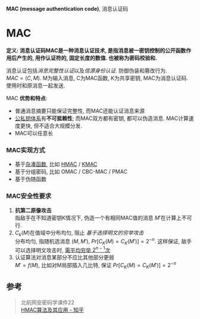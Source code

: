**MAC (message authentication code)**, 消息认证码

# MAC

**定义: 消息认证码MAC是一种消息认证技术, 是指消息被一密钥控制的公开函数作用后产生的, 用作认证符的, 固定长度的数值. 也被称为密码校验和.**  

消息认证包括*消息完整性认证*以及*信源身份认证*. 防御伪装和篡改行为.  
$MAC=(C, M)$. M为输入消息, C为MAC函数, K为共享密钥, MAC为消息认证码. 使用时和原消息一起发送.

MAC **优势和特点**:  
- 普通消息摘要只能保证完整性, 而MAC还能认证消息来源
- [公私钥体系](../../公钥密码/RSA/RSA签名和加密.md)有**不可抵赖性**; 而MAC双方都有密钥, 都可以伪造消息. MAC计算速度更快, 但不适合大规模分发.
- MAC可以任意长

### MAC实现方式
- 基于[杂凑函数](杂凑函数综述.md), 比如 [HMAC](HMAC.md) / [KMAC](KMAC.md)
- 基于分组密码, 比如 OMAC / CBC-MAC / PMAC
- 基于伪随函数

### MAC安全性要求

1. **抗第二原像攻击**  
指敌手在不知道密钥K情况下, 伪造一个有相同MAC值的消息 $M'$在计算上不可行.
1. $C_{k}(M)$在值域中分布均匀, 阻止 *基于选择明文的穷举攻击*  
分布均匀, 指随机选消息 $(M, M')$, $Pr[C_{K}(M)=C_{K}(M')]=2^{-n}$. 这样保证, 敌手可以选择明文攻击时, [需平均穷举 $2^{n-1}$次](生日攻击.md)
1. 认证算法对消息某部分不应比其他部分更弱  
$M'=f(M)$, 比如对M局部插入几比特, 保证 $Pr[C_{K}(M)=C_{K}(M')]=2^{-n}$





## 参考
> 北航网安密码学课件22  
> [HMAC算法及其应用 - 知乎](https://zhuanlan.zhihu.com/p/136590049)  